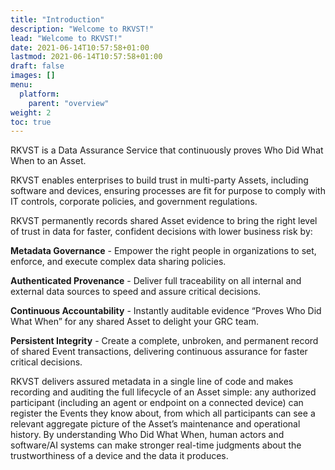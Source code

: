 ```yaml
---
title: "Introduction"
description: "Welcome to RKVST!"
lead: "Welcome to RKVST!"
date: 2021-06-14T10:57:58+01:00
lastmod: 2021-06-14T10:57:58+01:00
draft: false
images: []
menu: 
  platform:
    parent: "overview"
weight: 2
toc: true
---
```


RKVST is a Data Assurance Service that continuously proves Who Did What When to an Asset. 

RKVST enables enterprises to build trust in multi-party Assets, including software and devices, ensuring processes are fit for purpose to comply with IT controls, corporate policies, and government regulations.

RKVST permanently records shared Asset evidence to bring the right level of trust in data for faster, confident decisions with lower business risk by:

**Metadata Governance** - Empower the right people in organizations to set, enforce, and execute complex data sharing policies.

**Authenticated Provenance** - Deliver full traceability on all internal and external data sources to speed and assure critical decisions.

**Continuous Accountability** - Instantly auditable evidence “Proves Who Did What When” for any shared Asset to delight your GRC team.

**Persistent Integrity** - Create a complete, unbroken, and permanent record of shared Event transactions, delivering continuous assurance for faster critical decisions.

RKVST delivers assured metadata in a single line of code and makes recording and auditing the full lifecycle of an Asset simple: any authorized participant (including an agent or endpoint on a connected device) can register the Events they know about, from which all participants can see a relevant aggregate picture of the Asset’s maintenance and operational history. By understanding Who Did What When, human actors and software/AI systems can make stronger real-time judgments about the trustworthiness of a device and the data it produces.